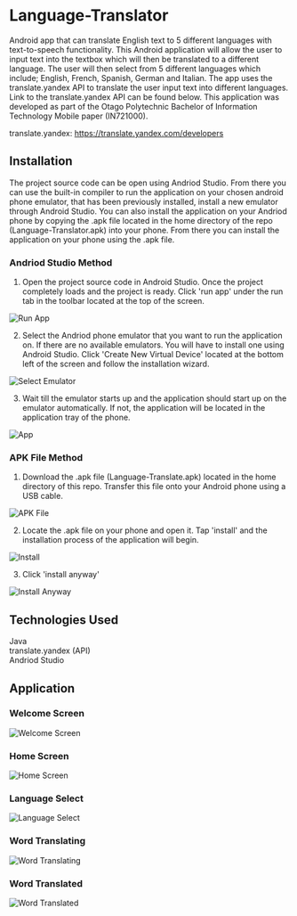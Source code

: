 # Language-Translator
Android app that can translate English text to 5 different languages with text-to-speech functionality. This Android application will allow the user to input text into the textbox which will then be translated to a different language. The user will then select from 5 different languages which include; English, French, Spanish, German and Italian. The app uses the translate.yandex API to translate the user input text into different languages. Link to the translate.yandex API can be found below. This application was developed as part of the Otago Polytechnic Bachelor of Information Technology Mobile paper (IN721000).

translate.yandex: https://translate.yandex.com/developers

## Installation
The project source code can be open using Andriod Studio. From there you can use the built-in compiler to run the application on your chosen android phone emulator, that has been previously installed, install a new emulator through Android Studio. You can also install the application on your Andriod phone by copying the .apk file located in the home directory of the repo (Language-Translator.apk) into your phone. From there you can install the application on your phone using the .apk file.

### Andriod Studio Method
1. Open the project source code in Android Studio. Once the project completely loads and the project is ready. Click 'run app' under the run tab in the toolbar located at the top of the screen.

![Run App](./Images/RunApp.JPG)

2. Select the Andriod phone emulator that you want to run the application on. If there are no available emulators. You will have to install one using Android Studio. Click 'Create New Virtual Device' located at the bottom left of the screen and follow the installation wizard.

![Select Emulator](./Images/SelectEmulator.JPG)

3. Wait till the emulator starts up and the application should start up on the emulator automatically. If not, the application will be located in the application tray of the phone.

![App](./Images/App.JPG)

### APK File Method
1. Download the .apk file (Language-Translate.apk) located in the home directory of this repo. Transfer this file onto your Android phone using a USB cable.

![APK File](./Images/APKFile.JPG)

2. Locate the .apk file on your phone and open it. Tap 'install' and the installation process of the application will begin.

![Install](./Images/Install.JPG)

3. Click 'install anyway'

![Install Anyway](./Images/InstallAnyway.JPG)

## Technologies Used
Java  
translate.yandex (API)  
Andriod Studio

## Application

### Welcome Screen

![Welcome Screen](./Images/WelcomeScreen.JPG)

### Home Screen

![Home Screen](./Images/HomeScreen.JPG)

### Language Select 

![Language Select](./Images/LanguageSelect.JPG)

### Word Translating

![Word Translating](./Images/Translating.JPG)

### Word Translated

![Word Translated](./Images/Translated.JPG)



